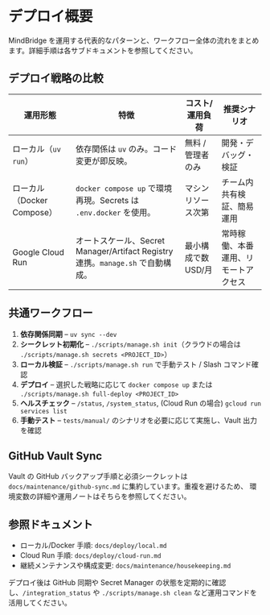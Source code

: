 # デプロイ概要

MindBridge を運用する代表的なパターンと、ワークフロー全体の流れをまとめます。詳細手順は各サブドキュメントを参照してください。

## デプロイ戦略の比較

| 運用形態 | 特徴 | コスト/運用負荷 | 推奨シナリオ |
| --- | --- | --- | --- |
| ローカル（`uv run`） | 依存関係は `uv` のみ。コード変更が即反映。 | 無料 / 管理者のみ | 開発・デバッグ・検証 |
| ローカル（Docker Compose） | `docker compose up` で環境再現。Secrets は `.env.docker` を使用。 | マシンリソース次第 | チーム内共有検証、簡易運用 |
| Google Cloud Run | オートスケール、Secret Manager/Artifact Registry 連携。`manage.sh` で自動構成。 | 最小構成で数 USD/月 | 常時稼働、本番運用、リモートアクセス |

## 共通ワークフロー

1. **依存関係同期** – `uv sync --dev`
2. **シークレット初期化** – `./scripts/manage.sh init`（クラウドの場合は `./scripts/manage.sh secrets <PROJECT_ID>`）
3. **ローカル検証** – `./scripts/manage.sh run` で手動テスト / Slash コマンド確認
4. **デプロイ** – 選択した戦略に応じて `docker compose up` または `./scripts/manage.sh full-deploy <PROJECT_ID>`
5. **ヘルスチェック** – `/status`, `/system_status`, (Cloud Run の場合) `gcloud run services list`
6. **手動テスト** – `tests/manual/` のシナリオを必要に応じて実施し、Vault 出力を確認

## GitHub Vault Sync

Vault の GitHub バックアップ手順と必須シークレットは
`docs/maintenance/github-sync.md` に集約しています。重複を避けるため、
環境変数の詳細や運用ノートはそちらを参照してください。

## 参照ドキュメント

- ローカル/Docker 手順: `docs/deploy/local.md`
- Cloud Run 手順: `docs/deploy/cloud-run.md`
- 継続メンテナンスや構成変更: `docs/maintenance/housekeeping.md`

デプロイ後は GitHub 同期や Secret Manager の状態を定期的に確認し、`/integration_status` や `./scripts/manage.sh clean` など運用コマンドを活用してください。
